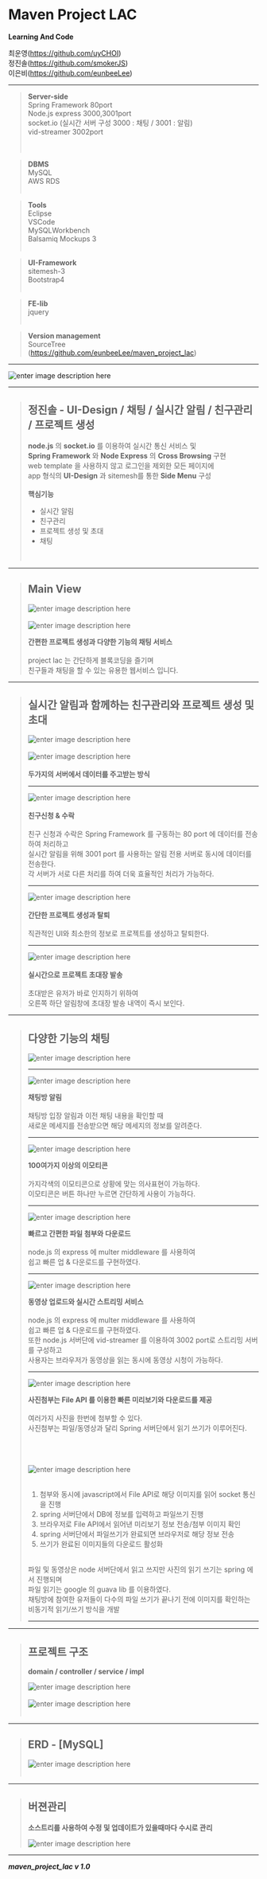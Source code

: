 

**Maven Project LAC**
===============
**Learning And Code**



최운영(https://github.com/uyCHOI)<br>
정진솔(https://github.com/smokerJS)<br>
이은비(https://github.com/eunbeeLee)<br>


---------------------------------------


>**Server-side**<br>
>Spring Framework 80port<br>
>Node.js express 3000,3001port<br>
>socket.io (실시간 서버 구성 3000 : 채팅 / 3001 :  알림)<br>
>vid-streamer 3002port<br>
><br><br>

>**DBMS**<br>
MySQL<br>
AWS RDS <br><br>

>**Tools**<br>
Eclipse<br>
VSCode<br>
MySQLWorkbench <br>
Balsamiq Mockups 3<br><br>

>**UI-Framework**<br>
sitemesh-3<br>
Bootstrap4<br><br>

>**FE-lib**<br>
jquery<br><br>

>**Version management**<br>
SourceTree<br>
(https://github.com/eunbeeLee/maven_project_lac)<br>

---------------------------------------
![enter image description here](https://s3-eu-west-1.amazonaws.com/froala-eu/temp_files%2F1529629772134-test.png)

---------------------------------------

>**정진솔 - UI-Design / 채팅 / 실시간 알림 /  친구관리 / 프로젝트 생성**
>---------
>
>**node.js** 의 **socket.io** 를 이용하여 실시간 통신 서비스 및<br>
>**Spring Framework** 와 **Node Express** 의 **Cross Browsing** 구현<br>
>web template 을 사용하지 않고 로그인을 제외한 모든 페이지에<br>
>app 형식의 **UI-Design** 과 sitemesh를 통한 **Side Menu** 구성<br>
><br>
> **핵심기능**<br>
>    - 실시간 알림<br>
>    - 친구관리<br>
>    - 프로젝트 생성 및 초대<br>
>    - 채팅<br>
>    <br>
   
---------------------------------------

>Main View
>---------
>![enter image description here](https://s3-eu-west-1.amazonaws.com/froala-eu/temp_files%2F1529581364364-%EB%A9%94%EC%9D%B81.png)
><br><br>
>![enter image description here](https://s3-eu-west-1.amazonaws.com/froala-eu/temp_files%2F1529581415732-%EB%A9%94%EC%9D%B8.gif)<br>
>
>**간편한 프로젝트 생성과 다양한 기능의 채팅 서비스**<br><br>
>project lac 는 간단하게 블록코딩을 즐기며<br>
>친구들과 채팅을 할 수 있는 유용한 웹서비스 입니다.<br>

---------------------------------------

>실시간 알림과 함께하는 친구관리와 프로젝트 생성 및 초대
>---------
>![enter image description here](https://s3-eu-west-1.amazonaws.com/froala-eu/temp_files%2F1529629744549-server.png)<br><br>
>![enter image description here](https://s3-eu-west-1.amazonaws.com/froala-eu/temp_files%2F1529582178327-%EC%A0%9C%EB%AA%A9+%EC%97%86%EC%9D%8C.png)<br><br>
**두가지의 서버에서 데이터를 주고받는 방식**
>
>---------
>![enter image description here](https://s3-eu-west-1.amazonaws.com/froala-eu/temp_files%2F1529581692058-%EC%B9%9C%EA%B5%AC%EC%8B%A0%EC%B2%AD.gif)
><br><br>
>**친구신청 & 수락**<br><br>
>친구 신청과 수락은 Spring Framework 를 구동하는 80 port 에 데이터를 전송하여 처리하고<br>
>실시간 알림을 위해 3001 port 를 사용하는 알림 전용 서버로 동시에 데이터를 전송한다.<br>
>각 서버가 서로 다른 처리를 하여 더욱 효율적인 처리가 가능하다.<br>
>
>---------
>![enter image description here](https://s3-eu-west-1.amazonaws.com/froala-eu/temp_files%2F1529582571995-%ED%94%84%EB%A1%9C%EC%A0%9D%ED%8A%B8%EC%83%9D%EC%84%B1.gif)<br><br>
>**간단한 프로젝트 생성과 탈퇴**<br><br>
>직관적인 UI와 최소한의 정보로 프로젝트를 생성하고 탈퇴한다.<br>
>
>---------
>![enter image description here](https://s3-eu-west-1.amazonaws.com/froala-eu/temp_files%2F1529582618145-%ED%94%84%EB%A1%9C%EC%A0%9D%ED%8A%B8%EC%B4%88%EB%8C%80.gif)<br><br>
>**실시간으로 프로젝트 초대장 발송**<br><br>
>초대받은 유저가 바로 인지하기 위하여<br>
>오른쪽 하단 알림창에 초대장 발송 내역이 즉시 보인다.<br>

---------------------------------------

>다양한 기능의 채팅
>---------
>![enter image description here](https://s3-eu-west-1.amazonaws.com/froala-eu/temp_files%2F1529583245042-%EC%B1%84%ED%8C%85%EA%B8%B0%EB%8A%A5.png)
>
>---------
>![enter image description here](https://s3-eu-west-1.amazonaws.com/froala-eu/temp_files%2F1529583753697-%EC%B1%84%ED%8C%85%EB%B0%A9%EC%95%8C%EB%A6%BC.gif)<br>
>
>**채팅방 알림**<br><br>
>채팅방 입장 알림과 이전 채팅 내용을 확인할 때<br>
>새로운 메세지를 전송받으면 해당 메세지의 정보를 알려준다.<br>
>
>---------
>![enter image description here](https://s3-eu-west-1.amazonaws.com/froala-eu/temp_files%2F1529584003560-%EC%9D%B4%EB%AA%A8%ED%8B%B0%EC%BD%98.gif)<br>
>
>**100여가지 이상의 이모티콘**<br><br>
>가지각색의 이모티콘으로 상황에 맞는 의사표현이 가능하다.<br>
>이모티콘은 버튼 하나만 누르면 간단하게 사용이 가능하다.<br>
>
>---------
>![enter image description here](https://s3-eu-west-1.amazonaws.com/froala-eu/temp_files%2F1529584082703-%ED%8C%8C%EC%9D%BC%EC%97%85%EB%A1%9C%EB%93%9C.gif)<br>
>
>**빠르고 간편한 파일 첨부와 다운로드**<br><br>
>node.js 의 express 에 multer middleware 를 사용하여<br>
>쉽고 빠른 업 & 다운로드를 구현하였다.<br>
>
>---------
>![enter image description here](https://s3-eu-west-1.amazonaws.com/froala-eu/temp_files%2F1529584484728-%EB%8F%99%EC%98%81%EC%83%81%EC%97%85%EB%A1%9C%EB%93%9C.gif)<br>
>
>**동영상 업로드와 실시간 스트리밍 서비스**<br><br>
>node.js 의 express 에 multer middleware 를 사용하여<br>
>쉽고 빠른 업 & 다운로드를 구현하였다.<br>
>또한 node.js 서버단에 vid-streamer 를 이용하여 3002 port로 스트리밍 서버를 구성하고<br>
>사용자는 브라우저가 동영상을 읽는 동시에 동영상 시청이 가능하다.<br>
>
>---------
>![enter image description here](https://s3-eu-west-1.amazonaws.com/froala-eu/temp_files%2F1529584744309-%EC%82%AC%EC%A7%84%EC%97%85%EB%A1%9C%EB%93%9C.gif)<br>
>
>**사진첨부는 File API 를 이용한 빠른 미리보기와 다운로드를 제공**<br><br>
>여러가지 사진을 한번에 첨부할 수 있다.<br>
>사진첨부는 파일/동영상과 달리 Spring 서버단에서 읽기 쓰기가 이루어진다.<br>
><br><br><br>
>
>![enter image description here](https://s3-eu-west-1.amazonaws.com/froala-eu/temp_files%2F1529585074524-%EC%A0%9C%EB%AA%A9+%EC%97%86%EC%9D%8C2.png)<br><br>
>1. 첨부와 동시에 javascript에서 File API로 해당 이미지를 읽어 socket 통신을 진행<br>
>2. spring 서버단에서 DB에 정보를 입력하고 파일쓰기 진행<br>
>3. 브라우저로 File API에서 읽어낸 미리보기 정보 전송/첨부 이미지 확인<br>
>4. spring 서버단에서 파일쓰기가 완료되면 브라우저로 해당 정보 전송<br>
>5. 쓰기가 완료된 이미지들의 다운로드 활성화<br>
><br>
>파일 및 동영상은 node 서버단에서 읽고 쓰지만 사진의 읽기 쓰기는 spring 에서 진행되며<br>
>파일 읽기는 google 의 guava lib 를 이용하였다.<br>
>채팅방에 참여한 유저들이 다수의 파일 쓰기가 끝나기 전에  이미지를 확인하는<br>
>비동기적 읽기/쓰기 방식을 개발<br>
>
>---------

---------------------------------------



>프로젝트 구조
>---------
>**domain / controller / service / impl**<br>
>
>![enter image description here](https://s3-eu-west-1.amazonaws.com/froala-eu/temp_files%2F1529589193322-%EA%B5%AC%EC%A1%B0.png)<br><br>
>![enter image description here](https://s3-eu-west-1.amazonaws.com/froala-eu/temp_files%2F1529589301045-%EA%B5%AC%EC%A1%B0+2.png)<br><br>

---------------------------------------
>ERD - [MySQL]
>---------
>
>![enter image description here](https://s3-eu-west-1.amazonaws.com/froala-eu/temp_files%2F1529629763301-erd.png)<br><br>

---------------------------------------



>버젼관리
>---------
>**소스트리를 사용하여 수정 및 업데이트가 있을때마다 수시로 관리**<br>
>
>![enter image description here](https://s3-eu-west-1.amazonaws.com/froala-eu/temp_files%2F1529587132637-lac%EC%86%8C%EC%8A%A4%EA%B4%80%EB%A6%AC.gif)<br>

---------------------------------------

***maven_project_lac v 1.0***